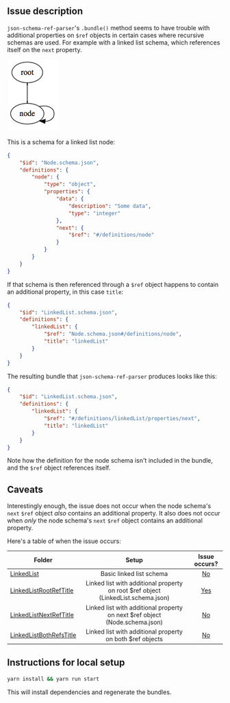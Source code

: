 ## Issue description

`json-schema-ref-parser`'s `.bundle()` method seems to have trouble with additional properties on `$ref` objects in certain cases where recursive schemas are used.
For example with a linked list schema, which references itself on the `next` property.

![a graph of the references of a potentially failing schema](linked-list-schema.png)

This is a schema for a linked list node:

```json
{
    "$id": "Node.schema.json",
    "definitions": {
        "node": {
            "type": "object",
            "properties": {
                "data": {
                    "description": "Some data",
                    "type": "integer"
                },
                "next": {
                    "$ref": "#/definitions/node"
                }
            }
        }
    }
}

```


If that schema is then referenced through a `$ref` object happens to contain an additional property, in this case `title`:

```json
{
    "$id": "LinkedList.schema.json",
    "definitions": {
        "linkedList": {
            "$ref": "Node.schema.json#/definitions/node",
            "title": "linkedList"
        }
    }
}
```

The resulting bundle that `json-schema-ref-parser` produces looks like this:

```json
{
    "$id": "LinkedList.schema.json",
    "definitions": {
        "linkedList": {
            "$ref": "#/definitions/linkedList/properties/next",
            "title": "linkedList"
        }
    }
}
```

Note how the definition for the node schema isn't included in the bundle, and the `$ref` object references itself.

## Caveats

Interestingly enough, the issue does not occur when the node schema's `next` `$ref` object _also_ contains an additional property. It also does not occur when _only_ the node schema's `next` `$ref` object contains an additional property.

Here's a table of when the issue occurs:

| Folder                    |                                       Setup                                       |            Issue occurs?            |
|---------------------------|:---------------------------------------------------------------------------------:|:-----------------------------------:|
| [LinkedList]              | Basic linked list schema                                                          | [No][LinkedListOutput]              |
| [LinkedListRootRefTitle]  | Linked list with additional property on root $ref object (LinkedList.schema.json) | [Yes][LinkedListRootRefTitleOutput] |
| [LinkedListNextRefTitle]  | Linked list with additional property on next $ref object (Node.schema.json)       | [No][LinkedListNextRefTitleOutput]  |
| [LinkedListBothRefsTitle] | Linked list with additional property on both $ref objects                         | [No][LinkedListBothRefsTitleOutput] |

## Instructions for local setup

```bash
yarn install && yarn run start
```

This will install dependencies and regenerate the bundles.

[LinkedList]: src/LinkedList
[LinkedListRootRefTitle]: src/LinkedListRootRefTitle
[LinkedListNextRefTitle]: src/LinkedListNextRefTitle
[LinkedListBothRefsTitle]: src/LinkedListBothRefsTitle

[LinkedListOutput]: src/LinkedList/LinkedList.bundled.schema.json
[LinkedListRootRefTitleOutput]: src/LinkedListRootRefTitle/LinkedList.bundled.schema.json
[LinkedListNextRefTitleOutput]: src/LinkedListNextRefTitle/LinkedList.bundled.schema.json
[LinkedListBothRefsTitleOutput]: src/LinkedListBothRefsTitle/LinkedList.bundled.schema.json
